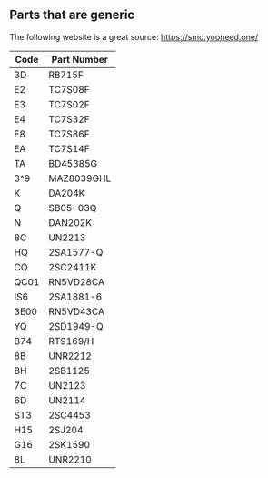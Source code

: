 ## Parts that are generic

The following website is a great source: https://smd.yooneed.one/


| Code| Part Number  |
|-----|--------------|
| 3D  | RB715F       |
| E2  | TC7S08F      |
| E3  | TC7S02F      |
| E4  | TC7S32F      |
| E8  | TC7S86F      |
| EA  | TC7S14F      |
| TA  | BD45385G     |
| 3^9 | MAZ8039GHL   | 
|  K  | DA204K       |
|  Q  | SB05-03Q     |
|  N  | DAN202K      |
| 8C  | UN2213       |
| HQ  | 2SA1577-Q    |
| CQ  | 2SC2411K     |
| QC01| RN5VD28CA    |
| IS6 | 2SA1881-6    |
| 3E00| RN5VD43CA    |
| YQ  | 2SD1949-Q    |
| B74 | RT9169/H     |
| 8B  | UNR2212      |
| BH  | 2SB1125      |
| 7C  | UN2123       |
| 6D  | UN2114       |
| ST3 | 2SC4453      |
| H15 | 2SJ204       |
| G16 | 2SK1590      |
| 8L  | UNR2210      |

